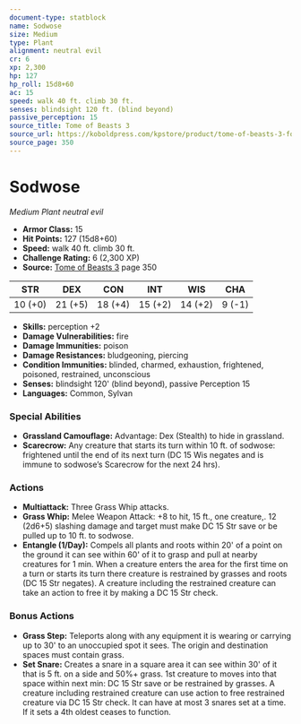 ```yaml
---
document-type: statblock
name: Sodwose
size: Medium
type: Plant
alignment: neutral evil
cr: 6
xp: 2,300
hp: 127
hp_roll: 15d8+60
ac: 15
speed: walk 40 ft. climb 30 ft.
senses: blindsight 120 ft. (blind beyond) 
passive_perception: 15
source_title: Tome of Beasts 3
source_url: https://koboldpress.com/kpstore/product/tome-of-beasts-3-for-5th-edition/
source_page: 350
---
```


# Sodwose

*Medium* *Plant* *neutral evil*

- **Armor Class:** 15
- **Hit Points:** 127 (15d8+60)
- **Speed:** walk 40 ft. climb 30 ft.
- **Challenge Rating:** 6 (2,300 XP)
- **Source:** [Tome of Beasts 3](https://koboldpress.com/kpstore/product/tome-of-beasts-3-for-5th-edition/) page 350

| STR | DEX | CON | INT | WIS | CHA |
| --- | --- | --- | --- | --- | --- |
| 10 (+0) | 21 (+5) | 18 (+4) | 15 (+2) | 14 (+2) | 9 (-1) |

- **Skills:** perception +2
- **Damage Vulnerabilities:** fire
- **Damage Immunities:** poison
- **Damage Resistances:** bludgeoning, piercing
- **Condition Immunities:** blinded, charmed, exhaustion, frightened, poisoned, restrained, unconscious
- **Senses:** blindsight 120' (blind beyond), passive Perception 15
- **Languages:** Common, Sylvan

### Special Abilities

- **Grassland Camouflage:** Advantage: Dex (Stealth) to hide in grassland.
- **Scarecrow:** Any creature that starts its turn within 10 ft. of sodwose: frightened until the end of its next turn (DC 15 Wis negates and is immune to sodwose’s Scarecrow for the next 24 hrs).

### Actions

- **Multiattack:** Three Grass Whip attacks.
- **Grass Whip:** Melee Weapon Attack: +8 to hit, 15 ft., one creature,. 12 (2d6+5) slashing damage and target must make DC 15 Str save or be pulled up to 10 ft. to sodwose.
- **Entangle (1/Day):** Compels all plants and roots within 20' of a point on the ground it can see within 60' of it to grasp and pull at nearby creatures for 1 min. When a creature enters the area for the first time on a turn or starts its turn there creature is restrained by grasses and roots (DC 15 Str negates). A creature including the restrained creature can take an action to free it by making a DC 15 Str check.

### Bonus Actions

- **Grass Step:** Teleports along with any equipment it is wearing or carrying up to 30' to an unoccupied spot it sees. The origin and destination spaces must contain grass.
- **Set Snare:** Creates a snare in a square area it can see within 30' of it that is 5 ft. on a side and 50%+ grass. 1st creature to moves into that space within next min: DC 15 Str save or be restrained by grasses. A creature including restrained creature can use action to free restrained creature via DC 15 Str check. It can have at most 3 snares set at a time. If it sets a 4th oldest ceases to function.
